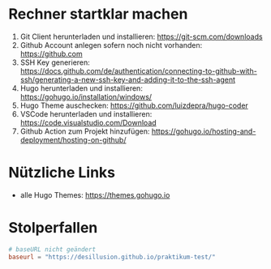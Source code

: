 # Rechner startklar machen
1. Git Client herunterladen und installieren: https://git-scm.com/downloads
2. Github Account anlegen sofern noch nicht vorhanden: https://github.com
3. SSH Key generieren: https://docs.github.com/de/authentication/connecting-to-github-with-ssh/generating-a-new-ssh-key-and-adding-it-to-the-ssh-agent
5. Hugo herunterladen und installieren: https://gohugo.io/installation/windows/
6. Hugo Theme auschecken: https://github.com/luizdepra/hugo-coder
7. VSCode herunterladen und installieren: https://code.visualstudio.com/Download
8. Github Action zum Projekt hinzufügen: https://gohugo.io/hosting-and-deployment/hosting-on-github/


# Nützliche Links
- alle Hugo Themes: https://themes.gohugo.io

# Stolperfallen
```toml
# baseURL nicht geändert
baseurl = "https://desillusion.github.io/praktikum-test/"
```